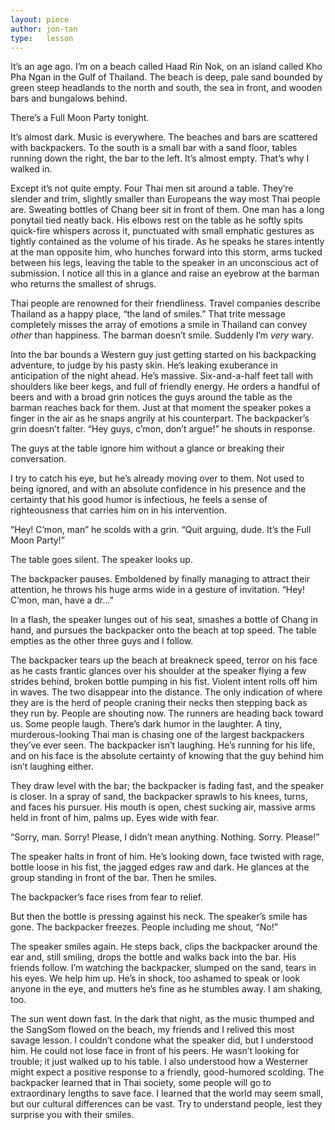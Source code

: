 ```yaml
---
layout: piece
author: jon-tan
type:   lesson
---
```


It’s an age ago. I’m on a beach called Haad Rin Nok, on an island called Kho Pha Ngan in the Gulf of Thailand. The beach is deep, pale sand bounded by green steep headlands to the north and south, the sea in front, and wooden bars and bungalows behind.

There’s a Full Moon Party tonight.

It’s almost dark. Music is everywhere. The beaches and bars are scattered with backpackers. To the south is a small bar with a sand floor, tables running down the right, the bar to the left. It’s almost empty. That’s why I walked in.

Except it’s not quite empty. Four Thai men sit around a table. They’re slender and trim, slightly smaller than Europeans the way most Thai people are. Sweating bottles of Chang beer sit in front of them. One man has a long ponytail tied neatly back. His elbows rest on the table as he softly spits quick-fire whispers across it, punctuated with small emphatic gestures as tightly contained as the volume of his tirade. As he speaks he stares intently at the man opposite him, who hunches forward into this storm, arms tucked between his legs, leaving the table to the speaker in an unconscious act of submission. I notice all this in a glance and raise an eyebrow at the barman who returns the smallest of shrugs.

Thai people are renowned for their friendliness. Travel companies describe Thailand as a happy place, “the land of smiles.” That trite message completely misses the array of emotions a smile in Thailand can convey *other* than happiness. The barman doesn’t smile. Suddenly I’m *very* wary.

Into the bar bounds a Western guy just getting started on his backpacking adventure, to judge by his pasty skin. He’s leaking exuberance in anticipation of the night ahead. He’s massive. Six-and-a-half feet tall with shoulders like beer kegs, and full of friendly energy. He orders a handful of beers and with a broad grin notices the guys around the table as the barman reaches back for them. Just at that moment the speaker pokes a finger in the air as he snaps angrily at his counterpart. The backpacker’s grin doesn’t falter. “Hey guys, c’mon, don’t argue!” he shouts in response.

The guys at the table ignore him without a glance or breaking their conversation.

I try to catch his eye, but he’s already moving over to them. Not used to being ignored, and with an absolute confidence in his presence and the certainty that his good humor is infectious, he feels a sense of righteousness that carries him on in his intervention.

“Hey! C’mon, man” he scolds with a grin. “Quit arguing, dude. It’s the Full Moon Party!”

The table goes silent. The speaker looks up.

The backpacker pauses. Emboldened by finally managing to attract their attention, he throws his huge arms wide in a gesture of invitation. “Hey! C’mon, man, have a dr…”

In a flash, the speaker lunges out of his seat, smashes a bottle of Chang in hand, and pursues the backpacker onto the beach at top speed. The table empties as the other three guys and I follow.

The backpacker tears up the beach at breakneck speed, terror on his face as he casts frantic glances over his shoulder at the speaker flying a few strides behind, broken bottle pumping in his fist. Violent intent rolls off him in waves. The two disappear into the distance. The only indication of where they are is the herd of people craning their necks then stepping back as they run by. People are shouting now. The runners are heading back toward us. Some people laugh. There’s dark humor in the laughter. A tiny, murderous-looking Thai man is chasing one of the largest backpackers they’ve ever seen. The backpacker isn’t laughing. He’s running for his life, and on his face is the absolute certainty of knowing that the guy behind him isn’t laughing either.

They draw level with the bar; the backpacker is fading fast, and the speaker is closer. In a spray of sand, the backpacker sprawls to his knees, turns, and faces his pursuer. His mouth is open, chest sucking air, massive arms held in front of him, palms up. Eyes wide with fear.

“Sorry, man. Sorry! Please, I didn’t mean anything. Nothing. Sorry. Please!”

The speaker halts in front of him. He’s looking down, face twisted with rage, bottle loose in his fist, the jagged edges raw and dark. He glances at the group standing in front of the bar. Then he smiles.

The backpacker’s face rises from fear to relief.

But then the bottle is pressing against his neck. The speaker’s smile has gone. The backpacker freezes. People including me shout, “No!” 

The speaker smiles again. He steps back, clips the backpacker around the ear and, still smiling, drops the bottle and walks back into the bar. His friends follow. I’m watching the backpacker, slumped on the sand, tears in his eyes. We help him up. He’s in shock, too ashamed to speak or look anyone in the eye, and mutters he’s fine as he stumbles away. I am shaking, too.

The sun went down fast. In the dark that night, as the music thumped and the SangSom flowed on the beach, my friends and I relived this most savage lesson. I couldn’t condone what the speaker did, but I understood him. He could not lose face in front of his peers. He wasn’t looking for trouble; it just walked up to his table. I also understood how a Westerner might expect a positive response to a friendly, good-humored scolding. The backpacker learned that in Thai society, some people will go to extraordinary lengths to save face. I learned that the world may seem small, but our cultural differences can be vast. Try to understand people, lest they surprise you with their smiles.